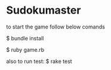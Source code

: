 # Sudokumaster

to start the game follow below comands

$ bundle install

$ ruby game.rb

also to run test:
$ rake test
